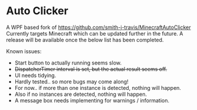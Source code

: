 # Auto Clicker

A WPF based fork of https://github.com/smith-j-travis/MinecraftAutoClicker
Currently targets Minecraft which can be updated further in the future.
A release will be available once the below list has been completed.

Known issues:

* Start button to actually running seems slow.
* ~~DispatcherTimer interval is set, but the actual result seems off.~~
* UI needs tidying.
* Hardly tested.. so more bugs may come along!
* For now.. if more than one instance is detected, nothing will happen.
* Also if no instances are detected, nothing will happen.
* A message box needs implementing for warnings / information.

